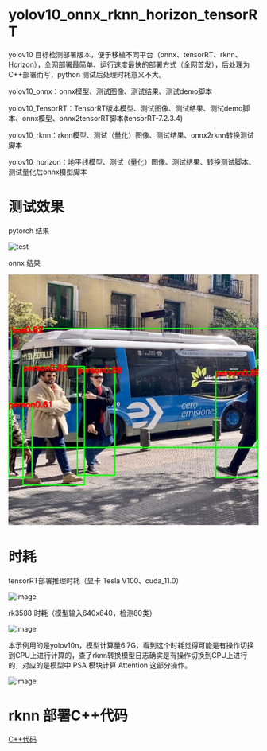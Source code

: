 # yolov10_onnx_rknn_horizon_tensorRT

yolov10 目标检测部署版本，便于移植不同平台（onnx、tensorRT、rknn、Horizon），全网部署最简单、运行速度最快的部署方式（全网首发），后处理为C++部署而写，python 测试后处理时耗意义不大。

yolov10_onnx：onnx模型、测试图像、测试结果、测试demo脚本

yolov10_TensorRT：TensorRT版本模型、测试图像、测试结果、测试demo脚本、onnx模型、onnx2tensorRT脚本(tensorRT-7.2.3.4)

yolov10_rknn：rknn模型、测试（量化）图像、测试结果、onnx2rknn转换测试脚本

yolov10_horizon：地平线模型、测试（量化）图像、测试结果、转换测试脚本、测试量化后onnx模型脚本

# 测试效果

pytorch 结果

![test](https://github.com/cqu20160901/yolov10_onnx_rknn_horizon_tensorRT/assets/22290931/d7eaa71b-2c78-4f9a-acf0-1a0d08aba6e6)

onnx 结果

![image](https://github.com/cqu20160901/yolov10_onnx_rknn_horizon_tensorRT/blob/main/yolov10_onnx/test_onnx_result.jpg)

# 时耗

tensorRT部署推理时耗（显卡 Tesla V100、cuda_11.0）

![image](https://github.com/cqu20160901/yolov10_onnx_rknn_horizon_tensorRT/assets/22290931/3ded60fd-aa4a-4012-b54a-5c83afd17e14)


rk3588 时耗（模型输入640x640，检测80类）

![image](https://github.com/cqu20160901/yolov10_onnx_rknn_horizon_tensorRT/assets/22290931/8accaafb-2b3e-45f2-a4cf-986cc72f35fd)

本示例用的是yolov10n，模型计算量6.7G，看到这个时耗觉得可能是有操作切换到CPU上进行计算的，查了rknn转换模型日志确实是有操作切换到CPU上进行的，对应的是模型中 PSA 模块计算 Attention 这部分操作。

![image](https://github.com/cqu20160901/yolov10_onnx_rknn_horizon_tensorRT/assets/22290931/ab42ab0b-cda0-43a1-9666-a59f908fbae8)


# rknn 部署C++代码

[C++代码](https://github.com/cqu20160901/yolov10_rknn_Cplusplus)






